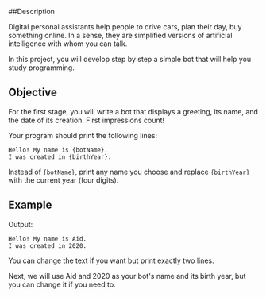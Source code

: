 ##Description

Digital personal assistants help people to drive cars, plan their day, buy something online. In a sense, they are simplified versions of artificial intelligence with whom you can talk.

In this project, you will develop step by step a simple bot that will help you study programming.

## Objective

For the first stage, you will write a bot that displays a greeting, its name, and the date of its creation. First impressions count!

Your program should print the following lines:

    Hello! My name is {botName}.
    I was created in {birthYear}.

Instead of `{botName}`, print any name you choose and replace `{birthYear}` with the current year (four digits).

## Example

Output:

    Hello! My name is Aid.
    I was created in 2020.

You can change the text if you want but print exactly two lines.

Next, we will use Aid and 2020 as your bot's name and its birth year, but you can change it if you need to.